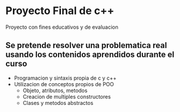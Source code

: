 # Proyecto Final de c++
Proyecto con fines educativos y de evaluacion

## Se pretende resolver una problematica real usando los contenidos aprendidos durante el curso
  - Programacion y sintaxis propia de c y c++
  - Utilizacion de conceptos propios de POO
    - Objeto, atributos, metodos
    - Creacion de multiples constructores
    - Clases y metodos abstractos
      
